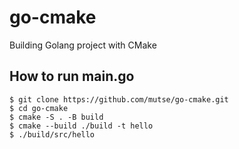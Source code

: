 # go-cmake
Building Golang project with CMake

## How to run main.go
    $ git clone https://github.com/mutse/go-cmake.git
    $ cd go-cmake
    $ cmake -S . -B build
    $ cmake --build ./build -t hello
    $ ./build/src/hello 



